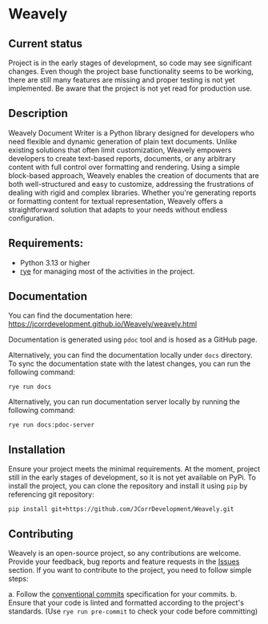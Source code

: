 # Weavely

## Current status

Project is in the early stages of development, so code may see significant changes. Even though the project base 
functionality seems to be working, there are still many features are missing and proper testing is not yet implemented.
Be aware that the project is not yet read for production use.

## Description

Weavely Document Writer is a Python library designed for developers who need flexible and dynamic generation of plain 
text documents. Unlike existing solutions that often limit customization, Weavely empowers developers to create 
text-based reports, documents, or any arbitrary content with full control over formatting and rendering. 
Using a simple block-based approach, Weavely enables the creation of documents that are both well-structured and easy 
to customize, addressing the frustrations of dealing with rigid and complex libraries. Whether you're generating 
reports or formatting content for textual representation, Weavely offers a straightforward solution that adapts to your 
needs without endless configuration.

## Requirements:

- Python 3.13 or higher
- [rye](https://rye.astral.sh/) for managing most of the activities in the project.


## Documentation

You can find the documentation here: https://jcorrdevelopment.github.io/Weavely/weavely.html

Documentation is generated using `pdoc` tool and is hosed as a GitHub page.

Alternatively, you can find the documentation locally under `docs` directory. To sync the documentation state with the
latest changes, you can run the following command:

```shell
rye run docs
```

Alternatively, you can run documentation server locally by running the following command:

```shell
rye run docs:pdoc-server
```

## Installation

Ensure your project meets the minimal requirements. At the moment, project still in the early stages of development,
so it is not yet available on PyPi. To install the project, you can clone the repository and install it using `pip`
by referencing git repository:

```shell
pip install git+https://github.com/JCorrDevelopment/Weavely.git
```

## Contributing

Weavely is an open-source project, so any contributions are welcome. Provide your feedback, bug reports and feature
requests in the [Issues](https://github.com/JCorrDevelopment/Weavely/issues) section. If you want to contribute to the
project, you need to follow simple steps:

a. Follow the [conventional commits](https://www.conventionalcommits.org/en/v1.0.0/) specification for your commits.
b. Ensure that your code is linted and formatted according to the project's standards. (Use `rye run pre-commit` to
   check your code before committing)